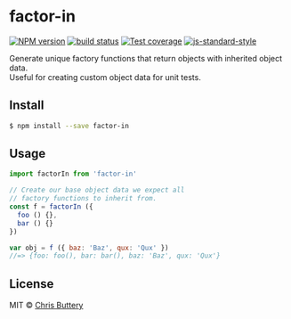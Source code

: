 # factor-in

[![NPM version][npm-image]][npm-url]
[![build status][travis-image]][travis-url]
[![Test coverage][coveralls-image]][coveralls-url]
[![js-standard-style][standard-image]][standard-url]

Generate unique factory functions that return objects with inherited object data.  
Useful for creating custom object data for unit tests.

## Install

```sh
$ npm install --save factor-in
```

## Usage

```js
import factorIn from 'factor-in'

// Create our base object data we expect all
// factory functions to inherit from.
const f = factorIn ({
  foo () {},
  bar () {}
})

var obj = f ({ baz: 'Baz', qux: 'Qux' })
//=> {foo: foo(), bar: bar(), baz: 'Baz', qux: 'Qux'}
```

## License

MIT © [Chris Buttery](http://chrisbuttery.com)

[npm-image]: https://img.shields.io/npm/v/factor-in.svg?style=flat-square
[npm-url]: https://npmjs.org/package/factor-in
[travis-image]: https://img.shields.io/travis/chrisbuttery/factor-in.svg?style=flat-square
[travis-url]: https://travis-ci.org/chrisbuttery/factor-in
[standard-image]: https://img.shields.io/badge/code%20style-standard-brightgreen.svg?style=flat-square
[standard-url]: https://github.com/feross/standard
[coveralls-image]: https://img.shields.io/coveralls/chrisbuttery/factor-in.svg?style=flat-square
[coveralls-url]: https://coveralls.io/r/chrisbuttery/factor-in?branch=master
